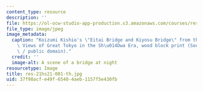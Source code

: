 ```yaml
---
content_type: resource
description: ''
file: https://ol-ocw-studio-app-production.s3.amazonaws.com/courses/res-21h-001-visualizing-the-birth-of-modern-tokyo-spring-2021/37f98acfe49f65404aeb1157f5e430fb_res-21hs21-001-th.jpg
file_type: image/jpeg
image_metadata:
  caption: "Koizumi Kishio's \"Eitai Bridge and Kiyosu Bridge\" from the series 100\
    \ Views of Great Tokyo in the Sh\u014Dwa Era, wood block print (Source: [Wikimedia](https://commons.wikimedia.org/wiki/File:Eitai_Bridge_and_Kiyosu_Bridge_by_Koizumi_Kishio.jpg)\
    \ / public domain)."
  credit: ''
  image-alt: A scene of a bridge at night
resourcetype: Image
title: res-21hs21-001-th.jpg
uid: 37f98acf-e49f-6540-4aeb-1157f5e430fb
---
```


